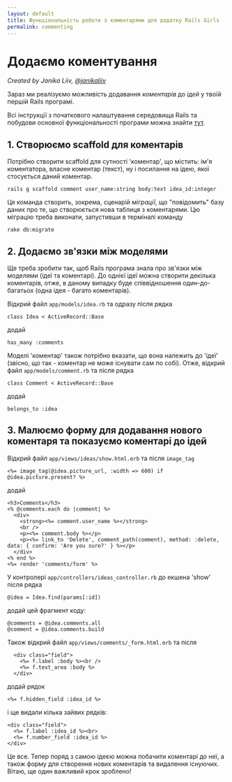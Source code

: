 ```yaml
---
layout: default
title: Функціональність роботи з коментарями для додатку Rails Girls
permalink: commenting
---
```

# Додаємо коментування
*Created by Janika Liiv, [@janikaliiv](https://twitter.com/janikaliiv)*

Зараз ми реалізуємо можливість додавання *коментарів* до *ідей* у твоїй першій Rails програмі.

Всі інструкції з початкового налаштування середовища Rails та побудови основної функціональності програми можна знайти [тут](/app).

## 1. Створюємо scaffold для коментарів

Потрібно створити scaffold для сутності 'коментар', що містить: ім'я коментатора, власне коментар (текст), ну і посилання на ідею, якої стосується даний коментар.

~~~
rails g scaffold comment user_name:string body:text idea_id:integer
~~~

Ця команда створить, зокрема, сценарій *міграції*, що "повідомить" базу даних про те, що створюється нова таблиця з коментарями. Цю міграцію треба виконати, запустивши в терміналі команду

~~~
rake db:migrate
~~~

## 2. Додаємо зв'язки між моделями

Ще треба зробити так, щоб Rails програма знала про зв'язки між моделями (ідеї та коментарі).
До однієї ідеї можна створити декілька коментарів, отже, в даному випадку буде співвідношення один-до-багатьох (одна ідея - багато коментарів).

Відкрий файл `app/models/idea.rb` та одразу після рядка

~~~
class Idea < ActiveRecord::Base
~~~

додай

~~~
has_many :comments
~~~

Моделі 'коментар' також потрібно вказати, що вона належить до 'ідеї' (звісно, що так - коментар не може існувати сам по собі). Отже, відкрий файл `app/models/comment.rb` та після рядка

~~~
class Comment < ActiveRecord::Base
~~~

додай

~~~
belongs_to :idea
~~~

## 3. Малюємо форму для додавання нового коментаря та показуємо коментарі до ідей

Відкрий файл `app/views/ideas/show.html.erb` та після `image_tag`

~~~
<%= image_tag(@idea.picture_url, :width => 600) if @idea.picture.present? %>
~~~

додай

~~~
<h3>Comments</h3>
<% @comments.each do |comment| %>
  <div>
    <strong><%= comment.user_name %></strong>
    <br />
    <p><%= comment.body %></p>
    <p><%= link_to 'Delete', comment_path(comment), method: :delete, data: { confirm: 'Are you sure?' } %></p>
  </div>
<% end %>
<%= render 'comments/form' %>
~~~

У контролері `app/controllers/ideas_controller.rb` до екшена 'show' після рядка

~~~
@idea = Idea.find(params[:id])
~~~

додай цей фрагмент коду:

~~~
@comments = @idea.comments.all
@comment = @idea.comments.build
~~~

Також відкрий файл `app/views/comments/_form.html.erb` та після

~~~
  <div class="field">
    <%= f.label :body %><br />
    <%= f.text_area :body %>
  </div>
~~~

додай рядок

~~~
<%= f.hidden_field :idea_id %>
~~~

і ще видали кілька зайвих рядків:

~~~
<div class="field">
  <%= f.label :idea_id %><br>
  <%= f.number_field :idea_id %>
</div>
~~~

Це все. Тепер поряд з самою ідеєю можна побачити коментарі до неї, а також форму для створення нових коментарів та видалення існуючих.
Вітаю, ще один важливий крок зроблено!

